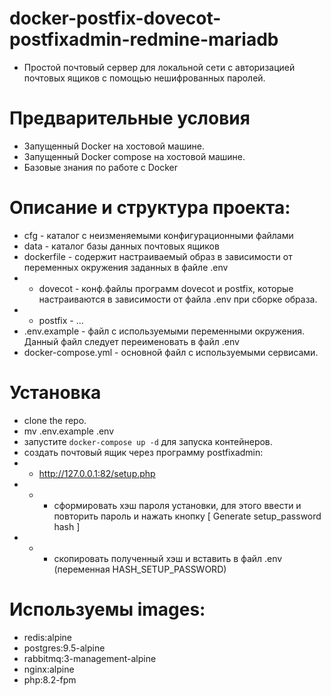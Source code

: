 # docker-postfix-dovecot-postfixadmin-redmine-mariadb
+ Простой почтовый сервер для локальной сети с авторизацией почтовых ящиков с помощью нешифрованных паролей.

# Предварительные условия
* Запущенный Docker на хостовой машине.
* Запущенный Docker compose на хостовой машине.
* Базовые знания по работе с Docker 

# Описание и структура проекта:
* cfg - каталог с неизменяемыми конфигурационными файлами
* data - каталог базы данных почтовых ящиков
* dockerfile - содержит настраиваемый образ в зависимости от переменных окружения заданных в файле .env
*  - dovecot - конф.файлы программ dovecot и postfix, которые настраиваются в зависимости от файла .env при сборке образа.
*  - postfix - ...
* .env.example - файл с используемыми переменными окружения. Данный файл следует переименовать в файл .env
* docker-compose.yml - основной файл с используемыми сервисами.

# Установка
+ clone the repo.
+ mv .env.example .env
+ запустите `docker-compose up -d` для запуска контейнеров.
+ создать почтовый ящик через программу postfixadmin:
+ - http://127.0.0.1:82/setup.php
+ - - сформировать хэш пароля установки, для этого ввести и повторить пароль и нажать кнопку [ Generate setup_password hash ]
+ - - скопировать полученный хэш и вставить в файл .env (переменная HASH_SETUP_PASSWORD)

# Используемы images:
+ redis:alpine
+ postgres:9.5-alpine
+ rabbitmq:3-management-alpine
+ nginx:alpine
+ php:8.2-fpm



